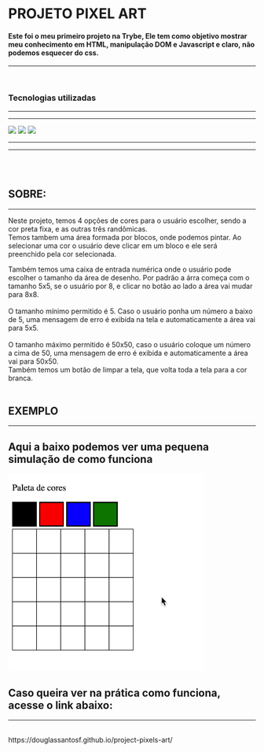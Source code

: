 # PROJETO PIXEL ART

#### Este foi o meu primeiro projeto na **Trybe**, Ele tem como objetivo mostrar meu conhecimento em **HTML**, **manipulação DOM** e **Javascript** e claro, não podemos esquecer do **css**.
---
<br>

### **Tecnologias utilizadas**
---
---


<img src="https://img.shields.io/badge/HTML5-E34F26?style=for-the-badge&logo=html5&logoColor=white"></img>
<img src="https://img.shields.io/badge/JavaScript-323330?style=for-the-badge&logo=javascript&logoColor=F7DF1E"></img>
<img src="https://img.shields.io/badge/CSS3-1572B6?style=for-the-badge&logo=css3&logoColor=white"></img>



---
---
<br>
<br>

## **SOBRE:**
---

Neste projeto, temos 4 opções de cores para o usuário escolher, sendo a cor preta fixa, e as outras três randômicas. 
<br> Temos tambem uma área formada por blocos, onde podemos pintar. Ao selecionar uma cor o usuário deve clicar em um bloco e ele será preenchido pela cor selecionada. <br>

Também temos uma caixa de entrada numérica onde o usuário pode escolher o tamanho da área de desenho. Por padrão a árra começa com o tamanho 5x5, se o usuário por 8, e clicar no botão ao lado a área vai mudar para 8x8.<br><br>  O tamanho mínimo permitido é 5. Caso o usuário ponha um número a baixo de 5, uma mensagem de erro é exibida na tela e automaticamente a área vai para 5x5.  <br><br> O tamanho máximo permitido é 50x50, caso o usuário coloque um número a cima de 50, uma mensagem de erro é exibida e automaticamente a área vai para 50x50. <br>
Também temos um botão de limpar a tela, que volta toda a tela para a cor branca.
<br>
<br>

## EXEMPLO
---
## Aqui a baixo podemos ver uma pequena simulação de como funciona
<img src="./art-with-pixels.gif" width="400px">


## Caso queira ver na prática como funciona, acesse o link abaixo: 
---
<br>
 https://douglassantosf.github.io/project-pixels-art/

